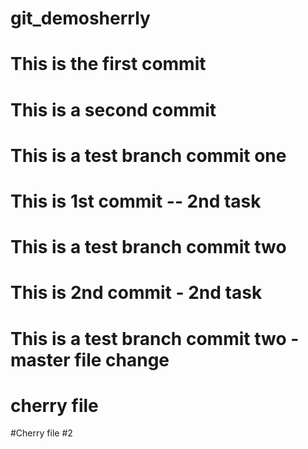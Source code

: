 # git_demosherrly
# This is the first commit
# This is a second commit
# This is a test branch commit one
# This is 1st commit -- 2nd task 
# This is a test branch commit two
# This is 2nd commit - 2nd task 
# This is a test branch commit two - master file change
# cherry file
#Cherry file #2
